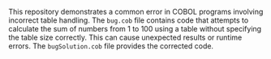 This repository demonstrates a common error in COBOL programs involving incorrect table handling. The `bug.cob` file contains code that attempts to calculate the sum of numbers from 1 to 100 using a table without specifying the table size correctly. This can cause unexpected results or runtime errors.  The `bugSolution.cob` file provides the corrected code.